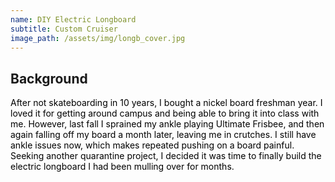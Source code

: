 ```yaml
---
name: DIY Electric Longboard
subtitle: Custom Cruiser
image_path: /assets/img/longb_cover.jpg
---
```

## Background
<span
  style="color:black;"> After not skateboarding in 10 years, I bought a nickel board freshman year. I loved it for getting around campus and being able to bring it into class with me. However, last fall I sprained my ankle playing Ultimate Frisbee, and then again falling off my board a month later, leaving me in crutches. I still have ankle issues now, which makes repeated pushing on a board painful. Seeking another quarantine project, I decided it was time to finally build the electric longboard I had been mulling over for months. </span>
